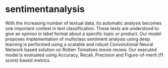# sentimentanalysis
With the increasing number of textual data, its automatic analysis becomes one important context in text classification. These texts are understood to give an opinion in label format about a specific topic or product. Our model proposes implementation of multiclass sentiment analysis using deep learning is performed using a scalable and robust Convolutional Neural Network based solution on Rotten Tomatoes movie review. Our executed model is evaluated using Accuracy, Recall, Precision and Figure-of-merit (f1 score) based metrics.
